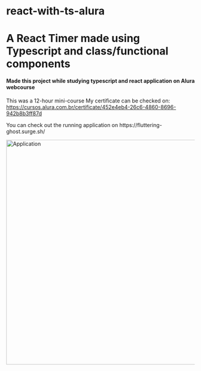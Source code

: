 # react-with-ts-alura
<h1>A React Timer made using Typescript and class/functional components</h1>

<h4>Made this project while studying typescript and react application on Alura webcourse</h4

This was a 12-hour mini-course
My certificate can be checked on: https://cursos.alura.com.br/certificate/452e4eb4-26c6-4860-8696-942b8b3ff87d

<p> You can check out the running application on https://fluttering-ghost.surge.sh/ </p>

<img src="https://i.postimg.cc/W3LM82DQ/123.png" alt="Application" width="900" height="600">
